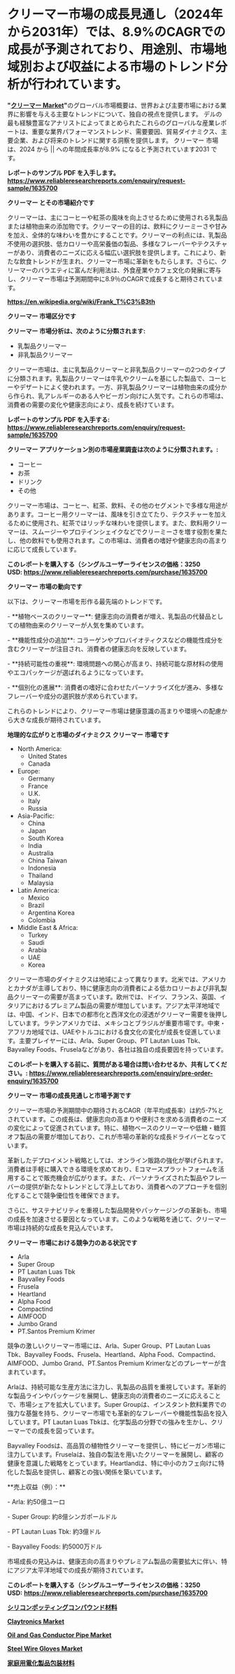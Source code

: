<p><h1>クリーマー市場の成長見通し（2024年から2031年）では、8.9%のCAGRでの成長が予測されており、用途別、市場地域別および収益による市場のトレンド分析が行われています。</h1></p><p><strong>"<a href="https://www.reliableresearchreports.com/creamer-market-r1635700">クリーマー Market</a>"</strong>のグローバル市場概要は、世界および主要市場における業界に影響を与える主要なトレンドについて、独自の視点を提供します。 デルの最も経験豊富なアナリストによってまとめられたこれらのグローバルな産業レポートは、重要な業界パフォーマンストレンド、需要要因、貿易ダイナミクス、主要企業、および将来のトレンドに関する洞察を提供します。 クリーマー 市場は、2024 から || への年間成長率が8.9% になると予測されています2031 です。</p>
<p><strong>レポートのサンプル PDF を入手します。</strong><strong><a href="https://www.reliableresearchreports.com/enquiry/request-sample/1635700">https://www.reliableresearchreports.com/enquiry/request-sample/1635700</a></strong></p>
<p><strong>クリーマー とその市場紹介です</strong></p>
<p><p>クリーマーは、主にコーヒーや紅茶の風味を向上させるために使用される乳製品または植物由来の添加物です。クリーマーの目的は、飲料にクリーミーさや甘みを加え、全体的な味わいを豊かにすることです。クリーマーの利点には、乳製品不使用の選択肢、低カロリーや高栄養価の製品、多様なフレーバーやテクスチャーがあり、消費者のニーズに応える幅広い選択肢を提供します。これにより、新たな飲食トレンドが生まれ、クリーマー市場に革新をもたらします。さらに、クリーマーのバラエティに富んだ利用法は、外食産業やカフェ文化の発展に寄与し、クリーマー市場は予測期間中に8.9％のCAGRで成長すると期待されています。</p><a href="https://en.wikipedia.org/wiki/Frank_T%C3%B3th"></a></p>
<p><strong><a href="https://en.wikipedia.org/wiki/Frank_T%C3%B3th">https://en.wikipedia.org/wiki/Frank_T%C3%B3th</a></strong></p>
<p><strong>クリーマー&nbsp;市場区分です</strong><strong></strong></p>
<p><strong>クリーマー 市場分析は、次のように分類されます:</strong>&nbsp;</p>
<p><ul><li>乳製品クリーマー</li><li>非乳製品クリーマー</li></ul></p>
<p><p>クリーマー市場は、主に乳製品クリーマーと非乳製品クリーマーの2つのタイプに分類されます。乳製品クリーマーは牛乳やクリームを基にした製品で、コーヒーやデザートによく使われます。一方、非乳製品クリーマーは植物由来の成分から作られ、乳アレルギーのある人やビーガン向けに人気です。これらの市場は、消費者の需要の変化や健康志向により、成長を続けています。</p></p>
<p><strong>レポートのサンプル PDF を入手する: <a href="https://www.reliableresearchreports.com/enquiry/request-sample/1635700">https://www.reliableresearchreports.com/enquiry/request-sample/1635700</a></strong></p>
<p><strong> クリーマー アプリケーション別の市場産業調査は次のように分類されます。:</strong></p>
<p><ul><li>コーヒー</li><li>お茶</li><li>ドリンク</li><li>その他</li></ul></p>
<p><p>クリーマー市場は、コーヒー、紅茶、飲料、その他のセグメントで多様な用途があります。コーヒー用クリーマーは、風味を引き立てたり、テクスチャーを加えるために使用され、紅茶ではリッチな味わいを提供します。また、飲料用クリーマーは、スムージーやプロテインシェイクなどでクリーミーさを増す役割を果たし、他の飲料でも使用されます。この市場は、消費者の嗜好や健康志向の高まりに応じて成長しています。</p></p>
<p><strong>このレポートを購入する（シングルユーザーライセンスの価格：3250 USD:</strong><strong>&nbsp;<a href="https://www.reliableresearchreports.com/purchase/1635700">https://www.reliableresearchreports.com/purchase/1635700</a></strong></p>
<p><strong>クリーマー 市場の動向です</strong></p>
<p><p>以下は、クリーマー市場を形作る最先端のトレンドです。</p><p>- **植物ベースのクリーマー**: 健康志向の消費者が増え、乳製品の代替品としての植物由来のクリーマーが人気を集めています。</p><p>- **機能性成分の追加**: コラーゲンやプロバイオティクスなどの機能性成分を含むクリーマーが注目され、消費者の健康志向を反映しています。</p><p>- **持続可能性の重視**: 環境問題への関心が高まり、持続可能な原材料の使用やエコパッケージが選ばれるようになっています。</p><p>- **個別化の進展**: 消費者の嗜好に合わせたパーソナライズ化が進み、多様なフレーバーや成分の選択肢が求められています。</p><p>これらのトレンドにより、クリーマー市場は健康意識の高まりや環境への配慮から大きな成長が期待されています。</p></p>
<p><strong>地理的な広がりと市場のダイナミクス クリーマー 市場です</strong></p>
<p><ul>
    <li>
        North America:
        <ul>
            <li>United States</li>
            <li>Canada</li>
        </ul>
    </li>
    <li>
        Europe:
        <ul>
            <li>Germany</li>
            <li>France</li>
            <li>U.K.</li>
            <li>Italy</li>
            <li>Russia</li>
        </ul>
    </li>
    <li>
        Asia-Pacific:
        <ul>
            <li>China</li>
            <li>Japan</li>
            <li>South Korea</li>
            <li>India</li>
            <li>Australia</li>
            <li>China Taiwan</li>
            <li>Indonesia</li>
            <li>Thailand</li>
            <li>Malaysia</li>
        </ul>
    </li>
    <li>
        Latin America:
        <ul>
            <li>Mexico</li>
            <li>Brazil</li>
            <li>Argentina Korea</li>
            <li>Colombia</li>
        </ul>
    </li>
    <li>
        Middle East & Africa:
        <ul>
            <li>Turkey</li>
            <li>Saudi</li>
            <li>Arabia</li>
            <li>UAE</li>
            <li>Korea</li>
        </ul>
    </li>
    </ul></p>
<p><p>クリーマー市場のダイナミクスは地域によって異なります。北米では、アメリカとカナダが主導しており、特に健康志向の消費者による低カロリーおよび非乳製品クリーマーの需要が高まっています。欧州では、ドイツ、フランス、英国、イタリアにおけるプレミアム製品の需要が増加しています。アジア太平洋地域では、中国、インド、日本での都市化と西洋文化の浸透がクリーマー需要を後押ししています。ラテンアメリカでは、メキシコとブラジルが重要市場です。中東・アフリカ地域では、UAEやトルコにおける食文化の変化が成長を促進しています。主要プレイヤーには、Arla、Super Group、PT Lautan Luas Tbk、Bayvalley Foods、Fruselaなどがあり、各社は独自の成長要因を持っています。</p></p>
<p><strong>このレポートを購入する前に、質問がある場合は問い合わせるか、共有してください。:&nbsp;<a href="https://www.reliableresearchreports.com/enquiry/pre-order-enquiry/1635700">https://www.reliableresearchreports.com/enquiry/pre-order-enquiry/1635700</a></strong></p>
<p><strong>クリーマー 市場の成長見通しと市場予測です</strong></p>
<p><p>クリーマー市場の予測期間中の期待されるCAGR（年平均成長率）は約5-7%とされています。この成長は、健康志向の高まりや便利さを求める消費者のニーズの変化によって促進されています。特に、植物ベースのクリーマーや低糖・糖質オフ製品の需要が増加しており、これが市場の革新的な成長ドライバーとなっています。</p><p>革新したデプロイメント戦略としては、オンライン販路の強化が挙げられます。消費者は手軽に購入できる環境を求めており、Eコマースプラットフォームを活用することで販売機会が広がります。また、パーソナライズされた製品やフレーバーの提供が新たなトレンドとして浮上しており、消費者へのアプローチを個別化することで競争優位性を確保できます。</p><p>さらに、サステナビリティを重視した製品開発やパッケージングの革新も、市場の成長を加速させる要因となっています。このような戦略を通じて、クリーマー市場は持続的な成長を見込んでいます。</p></p>
<p><strong>クリーマー 市場における競争力のある状況です</strong></p>
<p><ul><li>Arla</li><li>Super Group</li><li>PT Lautan Luas Tbk</li><li>Bayvalley Foods</li><li>Frusela</li><li>Heartland</li><li>Alpha Food</li><li>Compactind</li><li>AIMFOOD</li><li>Jumbo Grand</li><li>PT.Santos Premium Krimer</li></ul></p>
<p><p>競争の激しいクリーマー市場には、Arla、Super Group、PT Lautan Luas Tbk、Bayvalley Foods、Frusela、Heartland、Alpha Food、Compactind、AIMFOOD、Jumbo Grand、PT.Santos Premium Krimerなどのプレーヤーが含まれています。</p><p>Arlaは、持続可能な生産方法に注力し、乳製品の品質を重視しています。革新的な製品ラインやパッケージを展開し、健康志向の消費者のニーズに応えることで、市場シェアを拡大しています。Super Groupは、インスタント飲料業界での強力な基盤を持ち、クリーマー市場でも革新的なフレーバーや機能性製品を投入しています。PT Lautan Luas Tbkは、化学製品の分野での強みを生かし、クリーマーでの成長を図っています。</p><p>Bayvalley Foodsは、高品質の植物性クリーマーを提供し、特にビーガン市場に注力しています。Fruselaは、独自の製法を用いたクリーマーを展開し、顧客の健康を意識した戦略をとっています。Heartlandは、特に中小のカフェ向けに特化した製品を提供し、顧客との強い関係を築いています。</p><p>**売上収益（例）：**</p><p>- Arla: 約50億ユーロ</p><p>- Super Group: 約8億シンガポールドル</p><p>- PT Lautan Luas Tbk: 約3億ドル</p><p>- Bayvalley Foods: 約5000万ドル</p><p>市場成長の見込みは、健康志向の高まりやプレミアム製品の需要拡大に伴い、特にアジア太平洋地域での成長が期待されています。</p></p>
<p><strong>このレポートを購入する（シングルユーザーライセンスの価格：3250 USD:</strong>&nbsp;<strong><a href="https://www.reliableresearchreports.com/purchase/1635700">https://www.reliableresearchreports.com/purchase/1635700</a></strong></p>
<p><strong><p><a href="https://medium.com/@barbarakss89/%E3%82%B7%E3%83%AA%E3%82%B3%E3%83%BC%E3%83%B3%E3%83%9D%E3%83%83%E3%83%86%E3%82%A3%E3%83%B3%E3%82%B0%E3%82%B3%E3%83%B3%E3%83%91%E3%82%A6%E3%83%B3%E3%83%89%E6%9D%90%E6%96%99%E3%81%AE%E5%B8%82%E5%A0%B4%E8%A6%8F%E6%A8%A1-%E6%88%90%E9%95%B7%E5%8B%95%E5%90%91-%E6%A5%AD%E7%95%8C%E5%88%86%E6%9E%90-%E3%82%BF%E3%82%A4%E3%83%97%E5%88%A5-%E7%94%A8%E9%80%94%E5%88%A5-%E3%81%8A%E3%82%88%E3%81%B32024%E5%B9%B4%E3%81%8B%E3%82%892031%E5%B9%B4%E3%81%BE%E3%81%A7%E3%81%AE%E4%BA%88%E6%B8%AC-c7967e6f27db">シリコンポッティングコンパウンド材料</a></p><p><a href="https://github.com/NarcisoFerry/Market-Research-Report-List-1/blob/main/claytronics-market.md">Claytronics Market</a></p><p><a href="https://medium.com/@kellygordon08/this-report-aims-to-deliver-an-in-depth-analysis-of-the-global-oil-and-gas-conductor-pipe-market-c08199634a5e">Oil and Gas Conductor Pipe Market</a></p><p><a href="https://www.linkedin.com/pulse/analyzing-steel-wire-gloves-market-dynamics-growth-drivers-forecasted-q2gif?trackingId=1GQvn5quTUm0QNU61Kzzzg%3D%3D">Steel Wire Gloves Market</a></p><p><a href="https://medium.com/@barbarakss89/consumer-electronics-packaging-materials-market-%E3%81%AF-%E3%82%B3%E3%82%B9%E3%83%88%E7%AE%A1%E7%90%86%E3%81%A8%E5%8A%B9%E7%8E%87%E5%90%91%E4%B8%8A%E3%82%92%E5%84%AA%E5%85%88%E3%81%97%E3%81%BE%E3%81%99-631f91a53ffe">家庭用電化製品包装材料</a></p></strong></p>